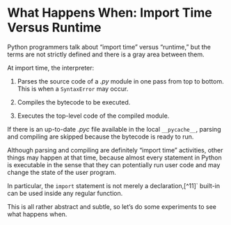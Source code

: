 # What Happens When: Import Time Versus Runtime

Python programmers talk about “import time” versus “runtime,” but the terms are not strictly defined and there is a gray area between them.

At import time, the interpreter:

1. Parses the source code of a _.py_ module in one pass from top to bottom. This is when a `SyntaxError` may occur.
    
2. Compiles the bytecode to be executed.
    
3. Executes the top-level code of the compiled module.
    

If there is an up-to-date _.pyc_ file available in the local `__pycache__`, parsing and compiling are skipped because the bytecode is ready to run.

Although parsing and compiling are definitely “import time” activities, other things may happen at that time, because almost every statement in Python is executable in the sense that they can potentially run user code and may change the state of the user program.

In particular, the `import` statement is not merely a declaration,[^11]` built-in can be used inside any regular function.

This is all rather abstract and subtle, so let’s do some experiments to see what happens when.